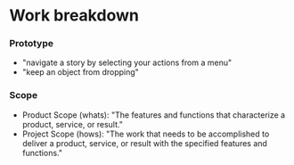 # Work breakdown



### Prototype

* "navigate a story by selecting your actions from a menu"
* "keep an object from dropping"



### Scope

* Product Scope \(whats\): "The features and functions that characterize a product, service, or result."
* Project Scope \(hows\): "The work that needs to be accomplished to deliver a product, service, or result with the specified features and functions."


